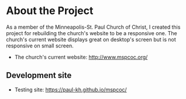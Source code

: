 # About the Project

As a member of the Minneapolis-St. Paul Church of Christ, I created this project for rebuilding the church's website to be a responsive one. The church's current website displays great on desktop's screen but is not responsive on small screen.

* The church's current website: http://www.mspcoc.org/

## Development site

* Testing site: https://paul-kh.github.io/mspcoc/
